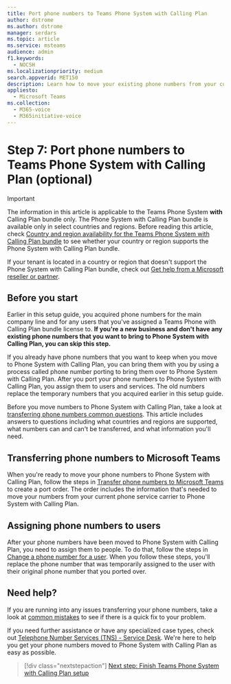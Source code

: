```yaml
---
title: Port phone numbers to Teams Phone System with Calling Plan
author: dstrome
ms.author: dstrome
manager: serdars
ms.topic: article
ms.service: msteams
audience: admin
f1.keywords: 
  - NOCSH
ms.localizationpriority: medium
search.appverid: MET150
description: Learn how to move your existing phone numbers from your current provider to Microsoft Teams Phone System with Calling Plan.
appliesto: 
  - Microsoft Teams
ms.collection: 
  - M365-voice
  - M365initiative-voice
---
```


# Step 7: Port phone numbers to Teams Phone System with Calling Plan (optional)

> [!IMPORTANT]
> The information in this article is applicable to the Teams Phone System **with** Calling Plan bundle only. The Phone System with Calling Plan bundle is available only in select countries and regions. Before reading this article, check [Country and region availability for the Teams Phone System with Calling Plan bundle](../country-and-region-availability-for-audio-conferencing-and-calling-plans/country-and-region-availability-for-audio-conferencing-and-calling-plans.md) to see whether your country or region supports the Phone System with Calling Plan bundle.
>
> If your tenant is located in a country or region that doesn't support the Phone System with Calling Plan bundle, check out [Get help from a Microsoft reseller or partner](reseller-partner-support.md).
> 
## Before you start
Earlier in this setup guide, you acquired phone numbers for the main company line and for any users that you've assigned a Teams Phone with Calling Plan bundle license to. **If you're a new business and don't have any existing phone numbers that you want to bring to Phone System with Calling Plan, you can skip this step.**

If you already have phone numbers that you want to keep when you move to Phone System with Calling Plan, you can bring them with you by using a process called phone number porting to bring them over to Phone System with Calling Plan. After you port your phone numbers to Phone System with Calling Plan, you assign them to users and services. The old numbers replace the temporary numbers that you acquired earlier in this setup guide.

Before you move numbers to Phone System with Calling Plan, take a look at [transferring phone numbers common questions](../phone-number-calling-plans/port-order-overview.md). This article includes answers to questions including what countries and regions are supported, what numbers can and can't be transferred, and what information you'll need.

## Transferring phone numbers to Microsoft Teams
When you're ready to move your phone numbers to Phone System with Calling Plan, follow the steps in [Transfer phone numbers to Microsoft Teams](../phone-number-calling-plans/transfer-phone-numbers-to-teams.md) to create a port order. The order includes the information that's needed to move your numbers from your current phone service carrier to Phone System with Calling Plan.

## Assigning phone numbers to users
After your phone numbers have been moved to Phone System with Calling Plan, you need to assign them to people. To do that, follow the steps in [Change a phone number for a user](../assign-change-or-remove-a-phone-number-for-a-user.md). When you follow these steps, you'll replace the phone number that was temporarily assigned to the user with their original phone number that you ported over.

## Need help?

If you are running into any issues transferring your phone numbers, take a look at [common mistakes](../phone-number-calling-plans/port-order-overview.md#common-mistakes-to-watch-out-for) to see if there is a quick fix to your problem.

If you need further assistance or have any specialized case types, check out [Telephone Number Services (TNS) - Service Desk](../manage-phone-numbers-for-your-organization/contact-tns-service-desk.md). We're here to help you get your phone numbers moved to Phone System with Calling Plan as easy as possible.

> [!div class="nextstepaction"]
> [Next step: Finish Teams Phone System with Calling Plan setup](set-up-finish.md)

